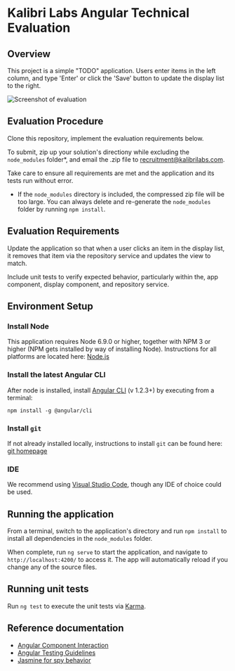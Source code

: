 # Kalibri Labs Angular Technical Evaluation

## Overview

This project is a simple "TODO" application.  Users enter items in the left column, and type 'Enter' or click the 'Save' button to update the display list to the right.

![Screenshot of evaluation](./screenshot.png?raw=true "Screenshot of evaluation")

## Evaluation Procedure

Clone this repository, implement the evaluation requirements below.

To submit, zip up your solution's directiony while excluding the `node_modules` folder*, and email the .zip file to <recruitment@kalibrilabs.com>.  

Take care to ensure all requirements are met and the application and its tests run without error.  

* If the `node_modules` directory is included, the compressed zip file will be too large.  You can always delete and re-generate the `node_modules` folder by running `npm install`.

## Evaluation Requirements

Update the application so that when a user clicks an item in the display list, it removes that item via the repository service and updates the view to match.

Include unit tests to verify expected behavior, particularly within the, app component, display component, and repository service.  

## Environment Setup

### Install Node
This application requires Node 6.9.0 or higher, together with NPM 3 or higher (NPM gets installed by way of installing Node).
Instructions for all platforms are located here: [Node.js](https://nodejs.org/en/download/)

### Install the latest Angular CLI  
After node is installed, install [Angular CLI](https://github.com/angular/angular-cli) (v 1.2.3+) by executing from a terminal:

    npm install -g @angular/cli

### Install `git`
If not already installed locally, instructions to install `git` can be found here: [git homepage](https://git-scm.com/book/en/v2/Getting-Started-Installing-Git)

### IDE
We recommend using [Visual Studio Code](https://code.visualstudio.com/), though any IDE of choice could be used.

## Running the application

From a terminal, switch to the application's directory and run `npm install` to install all dependencies in the `node_modules` folder.

When complete, run `ng serve` to start the application, and navigate to `http://localhost:4200/` to access it. The app will automatically reload if you change any of the source files.

## Running unit tests

Run `ng test` to execute the unit tests via [Karma](https://karma-runner.github.io).

## Reference documentation

* [Angular Component Interaction](https://angular.io/guide/component-interaction)
* [Angular Testing Guidelines](https://angular.io/guide/testing)
* [Jasmine for spy behavior](https://jasmine.github.io/2.6/introduction.html) 
